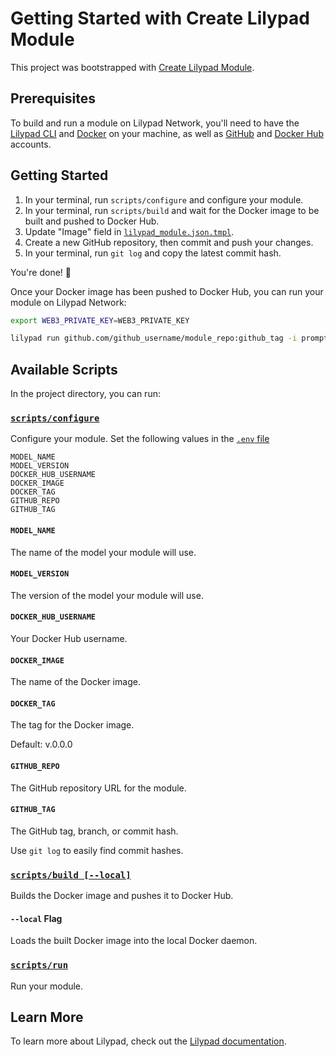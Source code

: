 # Getting Started with Create Lilypad Module

This project was bootstrapped with [Create Lilypad Module](https://github.com/DevlinRocha/create-lilypad-module).

## Prerequisites

To build and run a module on Lilypad Network, you'll need to have the [Lilypad CLI](https://docs.lilypad.tech/lilypad/lilypad-testnet/install-run-requirements) and [Docker](https://www.docker.com/) on your machine, as well as [GitHub](https://github.com/) and [Docker Hub](https://hub.docker.com/) accounts.

## Getting Started

1. In your terminal, run `scripts/configure` and configure your module.
2. In your terminal, run `scripts/build` and wait for the Docker image to be built and pushed to Docker Hub.
3. Update "Image" field in [`lilypad_module.json.tmpl`](lilypad_module.json.tmpl).
4. Create a new GitHub repository, then commit and push your changes.
5. In your terminal, run `git log` and copy the latest commit hash.

You're done! 🎉

Once your Docker image has been pushed to Docker Hub, you can run your module on Lilypad Network:

```sh
export WEB3_PRIVATE_KEY=WEB3_PRIVATE_KEY

lilypad run github.com/github_username/module_repo:github_tag -i prompt="What animal order do frogs belong to"
```

## Available Scripts

In the project directory, you can run:

### [`scripts/configure`](scripts/configure)

Configure your module.
Set the following values in the [`.env` file](.env)

```
MODEL_NAME
MODEL_VERSION
DOCKER_HUB_USERNAME
DOCKER_IMAGE
DOCKER_TAG
GITHUB_REPO
GITHUB_TAG
```

#### `MODEL_NAME`

The name of the model your module will use.

#### `MODEL_VERSION`

The version of the model your module will use.

#### `DOCKER_HUB_USERNAME`

Your Docker Hub username.

#### `DOCKER_IMAGE`

The name of the Docker image.

#### `DOCKER_TAG`

The tag for the Docker image.

Default: v.0.0.0

#### `GITHUB_REPO`

The GitHub repository URL for the module.

#### `GITHUB_TAG`

The GitHub tag, branch, or commit hash.

Use `git log` to easily find commit hashes.

### [`scripts/build [--local]`](scripts/build)

Builds the Docker image and pushes it to Docker Hub.

#### `--local` Flag

Loads the built Docker image into the local Docker daemon.

### [`scripts/run`](scripts/run)

Run your module.

## Learn More

To learn more about Lilypad, check out the [Lilypad documentation](https://docs.lilypad.tech/lilypad).
